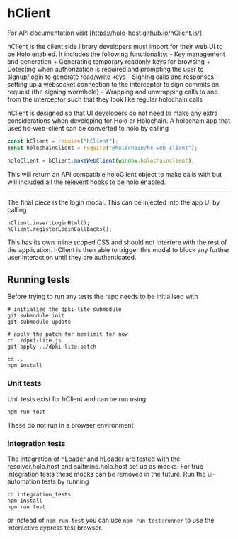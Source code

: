 # hClient

For API documentation visit [https://holo-host.github.io/hClient.js/]

hClient is the client side library developers must import for their web UI to be Holo enabled. It includes the following functionality:
    - Key management and generation
        + Generating temporary readonly keys for browsing
        + Detecting when authorization is required and prompting the user to signup/login to generate read/write keys
    - Signing calls and responses
    - setting up a websocket connection to the interceptor to sign commits on request (the signing wormhole)
    -  Wrapping and unwrapping calls to and from the interceptor such that they look like regular holochain calls

hClient is designed so that UI developers do not need to make any extra considerations when developing for Holo or Holochain. A holochain app that uses hc-web-client can be converted to holo by calling

```javascript
const hClient = require("hClient");
const holochainClient = require("@holochain/hc-web-client");

holoClient = hClient.makeWebClient(window.holochainclient);
```

This will return an API compatible holoClient object to make calls with but will included all the relevent hooks to be holo enabled.

---

The final piece is the login modal. This can be injected into the app UI by calling

```
hClient.insertLoginHtml();
hClient.registerLoginCallbacks();
```

This has its own inline scoped CSS and should not interfere with the rest of the application. hClient is then able to trigger this modal to block any further user interaction until they are authenticated.

## Running tests

Before trying to run any tests the repo needs to be initialised with
```
# initialize the dpki-lite submodule
git submodule init 
git submodule update

# apply the patch for memlimit for now
cd ./dpki-lite.js
git apply ../dpki-lite.patch

cd ..
npm install
```

### Unit tests

Unit tests exist for hClient and can be run using:
```
npm run test
```

These do not run in a browser environment

### Integration tests

The integration of hLoader and hLoader are tested with the resolver.holo.host and saltmine.holo.host set up as mocks. For true integration tests these mocks can be removed in the future. Run the ui-automation tests by running

```
cd integration_tests
npm install
npm run test
```

or instead of `npm run test` you can use `npm run test:runner` to use the interactive cypress test browser.